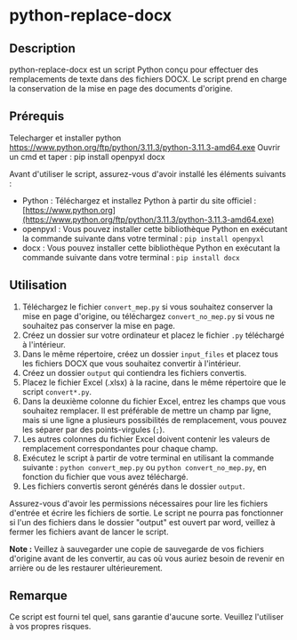 # python-replace-docx

## Description
python-replace-docx est un script Python conçu pour effectuer des remplacements de texte dans des fichiers DOCX. Le script prend en charge la conservation de la mise en page des documents d'origine.

## Prérequis
Telecharger et installer python https://www.python.org/ftp/python/3.11.3/python-3.11.3-amd64.exe
Ouvrir un cmd et taper : pip install openpyxl docx

Avant d'utiliser le script, assurez-vous d'avoir installé les éléments suivants :
- Python : Téléchargez et installez Python à partir du site officiel : [https://www.python.org](https://www.python.org/ftp/python/3.11.3/python-3.11.3-amd64.exe)
- openpyxl : Vous pouvez installer cette bibliothèque Python en exécutant la commande suivante dans votre terminal : `pip install openpyxl`
- docx : Vous pouvez installer cette bibliothèque Python en exécutant la commande suivante dans votre terminal : `pip install docx`

## Utilisation
1. Téléchargez le fichier `convert_mep.py` si vous souhaitez conserver la mise en page d'origine, ou téléchargez `convert_no_mep.py` si vous ne souhaitez pas conserver la mise en page.
2. Créez un dossier sur votre ordinateur et placez le fichier `.py` téléchargé à l'intérieur.
3. Dans le même répertoire, créez un dossier `input_files` et placez tous les fichiers DOCX que vous souhaitez convertir à l'intérieur.
4. Créez un dossier `output` qui contiendra les fichiers convertis.
5. Placez le fichier Excel (.xlsx) à la racine, dans le même répertoire que le script `convert*.py`.
6. Dans la deuxième colonne du fichier Excel, entrez les champs que vous souhaitez remplacer. Il est préférable de mettre un champ par ligne, mais si une ligne a plusieurs possibilités de remplacement, vous pouvez les séparer par des points-virgules (`;`).
7. Les autres colonnes du fichier Excel doivent contenir les valeurs de remplacement correspondantes pour chaque champ.
8. Exécutez le script à partir de votre terminal en utilisant la commande suivante : `python convert_mep.py` ou `python convert_no_mep.py`, en fonction du fichier que vous avez téléchargé.
9. Les fichiers convertis seront générés dans le dossier `output`.


Assurez-vous d'avoir les permissions nécessaires pour lire les fichiers d'entrée et écrire les fichiers de sortie.
Le script ne pourra pas fonctionner si l'un des fichiers dans le dossier "output" est ouvert par word, veillez à fermer les fichiers avant de lancer le script.

**Note :** Veillez à sauvegarder une copie de sauvegarde de vos fichiers d'origine avant de les convertir, au cas où vous auriez besoin de revenir en arrière ou de les restaurer ultérieurement.

## Remarque
Ce script est fourni tel quel, sans garantie d'aucune sorte. Veuillez l'utiliser à vos propres risques.